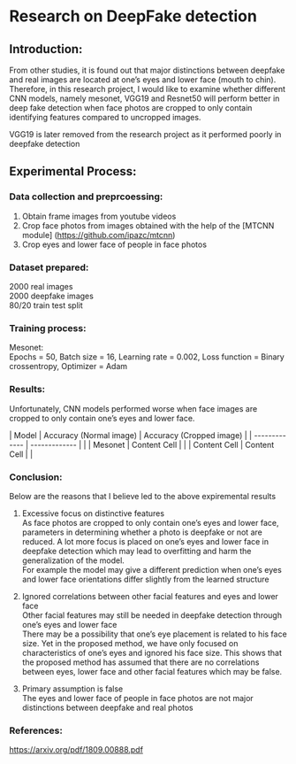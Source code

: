 # Research on DeepFake detection 

## Introduction:
From other studies, it is found out that major distinctions between deepfake and real images are located at one’s eyes and lower face (mouth to chin). 
Therefore, in this research project, I would like to examine whether different CNN models, namely mesonet, VGG19 and Resnet50 will perform better in deep fake detection when face photos are cropped to only contain identifying features compared to uncropped images. 

VGG19 is later removed from the research project as it performed poorly in deepfake detection 

## Experimental Process:

### Data collection and preprcoessing: 
1) Obtain frame images from youtube videos
2) Crop face photos from images obtained with the help of the [MTCNN module] (https://github.com/ipazc/mtcnn)
3) Crop eyes and lower face of people in face photos 

### Dataset prepared:  <br />
2000 real images  <br />
2000 deepfake images  <br />
80/20 train test split 


### Training process: 
Mesonet:  <br />
Epochs = 50, Batch size = 16, Learning rate = 0.002, Loss function = Binary crossentropy, Optimizer = Adam 




### Results: 
Unfortunately, CNN models performed worse when face images are cropped to only contain one’s eyes and lower face.

|     Model     |   Accuracy (Normal image)   |   Accuracy (Cropped image)  |
| ------------- | -------------               |                             |
|    Mesonet    |    Content Cell             |                             |
| Content Cell  |    Content Cell             |                             |

### Conclusion:
Below are the reasons that I believe led to the above expiremental results 
1) Excessive focus on distinctive features <br />
As face photos are cropped to only contain one’s eyes and lower face, parameters in determining whether a photo is deepfake or not are reduced. A lot more focus is placed on one’s eyes and lower face in deepfake detection which may lead to overfitting and harm the generalization of the model.   <br />
For example the model may give a different prediction when one’s eyes and lower face orientations differ slightly from the learned structure 

2) Ignored correlations between other facial features and eyes and lower face <br />
Other facial features may still be needed in deepfake detection through one’s eyes and lower face <br />
There may be a possibility that one’s eye placement is related to his face size. Yet in the proposed method, we have only focused on characteristics of one’s eyes and ignored his face size. This shows that the proposed method has assumed that there are no correlations between eyes, lower face and other facial features which may be false. 

3) Primary assumption is false <br />
The eyes and lower face of people in face photos are not major distinctions between deepfake and real photos 


### References:
https://arxiv.org/pdf/1809.00888.pdf
